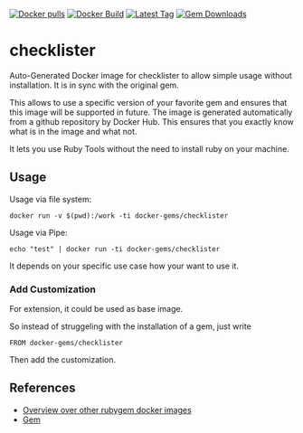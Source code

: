 [![Docker pulls](https://img.shields.io/docker/pulls/rubygem/checklister.svg)](https://hub.docker.com/r/rubygem/checklister/)
[![Docker Build](https://img.shields.io/docker/automated/rubygem/checklister.svg)](https://hub.docker.com/r/rubygem/checklister/)
[![Latest Tag](https://img.shields.io/github/tag/docker-rubygem/checklister.svg)](https://hub.docker.com/r/rubygem/checklister/)
[![Gem Downloads](https://img.shields.io/gem/dt/checklister.svg)](https://rubygems.org/gems/checklister/)
# checklister

Auto-Generated Docker image for checklister to allow simple usage without installation.
It is in sync with the original gem.

This allows to use a specific version of your favorite gem and ensures that this image will be supported in future.
The image is generated automatically from a github repository by Docker Hub.
This ensures that you exactly know what is in the image and what not.

It lets you use Ruby Tools without the need to install ruby on your machine.

## Usage

Usage via file system:

`docker run -v $(pwd):/work -ti docker-gems/checklister`

Usage via Pipe:

`echo "test" | docker run -ti docker-gems/checklister`

It depends on your specific use case how your want to use it.

### Add Customization

For extension, it could be used as base image.

So instead of struggeling with the installation of a gem, just write

`FROM docker-gems/checklister`

Then add the customization.

## References

 - [Overview over other rubygem docker images](https://github.com/thinkbot/docker-rubygem)
 - [Gem](https://rubygems.org/gems/checklister/)
